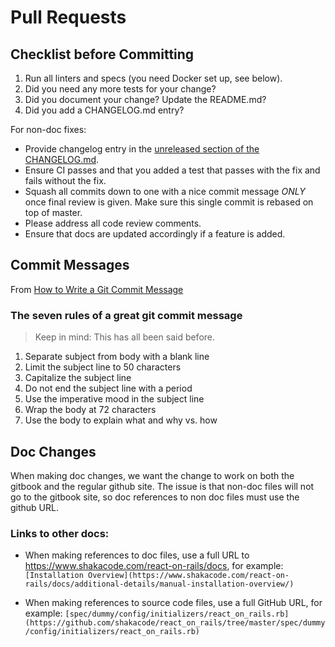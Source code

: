 # Pull Requests

## Checklist before Committing

1. Run all linters and specs (you need Docker set up, see below).
2. Did you need any more tests for your change?
3. Did you document your change? Update the README.md?
4. Did you add a CHANGELOG.md entry?

For non-doc fixes:

- Provide changelog entry in the [unreleased section of the CHANGELOG.md](https://github.com/shakacode/react_on_rails/blob/master/CHANGELOG.md#unreleased).
- Ensure CI passes and that you added a test that passes with the fix and fails without the fix.
- Squash all commits down to one with a nice commit message _ONLY_ once final review is given. Make sure this single commit is rebased on top of master.
- Please address all code review comments.
- Ensure that docs are updated accordingly if a feature is added.

## Commit Messages

From [How to Write a Git Commit Message](http://chris.beams.io/posts/git-commit/)

### The seven rules of a great git commit message

> Keep in mind: This has all been said before.

1. Separate subject from body with a blank line
1. Limit the subject line to 50 characters
1. Capitalize the subject line
1. Do not end the subject line with a period
1. Use the imperative mood in the subject line
1. Wrap the body at 72 characters
1. Use the body to explain what and why vs. how

## Doc Changes

When making doc changes, we want the change to work on both the gitbook and the regular github site. The issue is that non-doc files will not go to the gitbook site, so doc references to non doc files must use the github URL.

### Links to other docs:

- When making references to doc files, use a full URL to <https://www.shakacode.com/react-on-rails/docs>, for example:
  `[Installation Overview](https://www.shakacode.com/react-on-rails/docs/additional-details/manual-installation-overview/)`

- When making references to source code files, use a full GitHub URL, for example:
  `[spec/dummy/config/initializers/react_on_rails.rb](https://github.com/shakacode/react_on_rails/tree/master/spec/dummy/config/initializers/react_on_rails.rb)`
